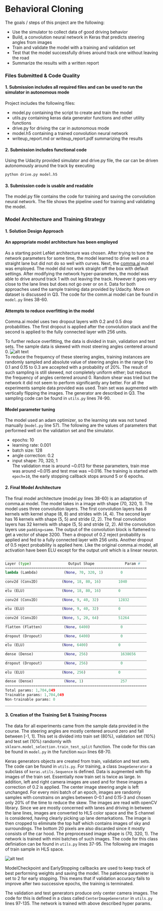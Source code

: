 # **Behavioral Cloning**  

The goals / steps of this project are the following:
* Use the simulator to collect data of good driving behavior
* Build, a convolution neural network in Keras that predicts steering angles from images
* Train and validate the model with a training and validation set
* Test that the model successfully drives around track one without leaving the road
* Summarize the results with a written report


[//]: # (Image References)

[image1]: ./examples/placeholder.png "Model Visualization"
[image2]: ./examples/placeholder.png "Grayscaling"
[image3]: ./examples/placeholder_small.png "Recovery Image"


### Files Submitted & Code Quality

#### 1. Submission includes all required files and can be used to run the simulator in autonomous mode

Project includes the following files:
* model.py containing the script to create and train the model
* utils.py containing keras data generator functions and other utility functions  
* drive.py for driving the car in autonomous mode
* model.h5 containing a trained convolution neural network
* writeup_report.md or writeup_report.pdf summarizing the results

#### 2. Submission includes functional code
Using the Udacity provided simulator and drive.py file, the car can be driven autonomously around the track by executing
```sh
python drive.py model.h5
```

#### 3. Submission code is usable and readable

The model.py file contains the code for training and saving the convolution neural network. The file shows the pipeline used for training and validating the model.


### Model Architecture and Training Strategy

#### 1. Solution Design Approach

#### An appropriate model architecture has been employed

As a starting point LeNet architecture was chosen. After trying to tune the network parameters for some time, the model learned to drive well on a straight lane but did not do so well with curves. Next, the [comma.ai](https://github.com/commaai/research/blob/master/train_steering_model.py) model was employed. The model did not work straight off the box with default settings. After modifying the network hyper-parameters, the model was able to drive around track 1 with out leaving the track. However it goes very close to the lane lines but does not go over or on it. Data for both approaches used the sample training data provided by Udacity. More on dataset is discussed in Q3. The code for the comm.ai model can be found in `model.py` lines 38-60.

#### Attempts to reduce overfitting in the model

Comma.ai model uses two dropout layers with 0.2 and 0.5 drop probabilities. The first dropout is applied after the convolution stack and the second is applied to the fully connected layer with 256 units.

To further reduce overfitting, the data is divided in train, validation and test sets. The sample data is skewed with most steering angles centered around 0.
![alt text][image1]  
To reduce the frequency of these steering angles, training instances are randomly sampled and absolute value of steering angles in the range 0 to 0.1 and 0.15 to 0.3 are accepted with a probability of 20%. The result of such sampling is still skewed, not completely uniform either; but reduces the frequency of angles centered around 0. Random shear was tried but the network it did not seem to perform significantly any better. For all the experiments sample data provided was used. Train set was augmented with vertically flipping the images. The generator are described in Q3. The sampling code can be found in `utils.py` lines 74-90.

#### Model parameter tuning

The model used an adam optimizer, so the learning rate was not tuned manually (`model.py` line 57). The following are the values of parameters that performed well on the validation set and the simulator.
* epochs: 10
* learning rate: 0.001  
* batch size: 128  
* angle correction: 0.2  
* input shape: 70, 320, 1  
The validation mse is around ~0.013 for these parameters, train mse was around ~0.015 and test mse was ~0.016.
The training is started with `epoch=10`, the early stopping callback stops around 5 or 6 epochs.


#### 2. Final Model Architecture

The final model architecture (model.py lines 38-60) is an adaptation of comma.ai model. The model takes in a image with shape (70, 320, 1). The model uses three convolution layers. The first convolution layers has 8 kernels with kernel shape (8, 8) and strides with (4, 4). The second layer has 16 kernels with shape (5, 5) and stride (2, 2). The final convolution layers has 32 kernels with shape (5, 5) and stride (2, 2). All the convolution layers use `padding=same`. The output of the convolution block is flattened to get a vector of shape 3200. Then a dropout of 0.2 reject probability is applied and fed to a fully connected layer with 256 units. Another dropout of 0.5 reject probability is applied here. Like the original comma.ai model, all activation have been ELU except for the output unit which is a linear neuron.

```python
_________________________________________________________________
Layer (type)                 Output Shape              Param #   
=================================================================
lambda (Lambda)            (None, 70, 320, 1)        0         
_________________________________________________________________
conv2d (Conv2D)           (None, 18, 80, 16)        1040      
_________________________________________________________________
elu (ELU)                 (None, 18, 80, 16)        0         
_________________________________________________________________
conv2d (Conv2D)           (None, 9, 40, 32)         12832     
_________________________________________________________________
elu (ELU)                 (None, 9, 40, 32)         0         
_________________________________________________________________
conv2d (Conv2D)           (None, 5, 20, 64)         51264     
_________________________________________________________________
flatten (Flatten)          (None, 6400)              0         
_________________________________________________________________
dropout (Dropout)          (None, 6400)              0         
_________________________________________________________________
elu (ELU)                 (None, 6400)              0         
_________________________________________________________________
dense (Dense)              (None, 256)               1638656   
_________________________________________________________________
dropout (Dropout)          (None, 256)               0         
_________________________________________________________________
elu (ELU)                 (None, 256)               0         
_________________________________________________________________
dense (Dense)              (None, 1)                 257       
=================================================================
Total params: 1,704,049
Trainable params: 1,704,049
Non-trainable params: 0
_________________________________________________________________
```

#### 3. Creation of the Training Set & Training Process

The data for all experiments came from the sample data provided in the course. The steering angles are mostly centered around zero and fall between [-1, 1]. This set is divided into train set (80%), validation set (10%) and test set (10%) randomly with `sklearn.model_selection.train_test_split` function. The code for this can be found in `model.py` in the function `main` lines 68-70.

Keras generators objects are created from train, validation and test sets. The code can be found in `utils.py`. For training, a class `ImageGenerator` a subclass of `keras.utils.Sequence` is defined. Data is augmented with flip images of the train set. Essentially now train set is twice as large. In addition, left and right camera images are used and for these images a correction of 0.2 is applied. The center image steering angle is left unchanged. For every mini batch of an epoch, images are randomly samples with constrains on angles between 0-0.1 and 0.15-3 and chosen only 20% of the time to reduce the skew. The images are read with openCV library. Since we are mostly concerned with lanes and driving in between the lane lines, images are converted to HLS color space and the S channel is considered, having clearly picking up lane demarkations. The image is then cropped to eliminate the top half which contains images of sky and surroundings. The bottom 20 pixels are also discarded since it mostly consists of the car hood. The preprocessed image shape is (70, 320, 1). The network is trained with mini batches of such images. The code for this class definiation can be found in `utils.py` lines 37-95. The following are images of train sample in HLS space.

![alt text][image3]

ModelCheckpoint and EarlyStopping callbacks are used to keep track of best performing weights and saving the model. The patience parameter is set to 2 for early stopping. This means that if validation accuracy fails to improve after two successive epochs, the training is terminated.

The validation and test generators produce only center camera images. The code for this is defined in a class called `CenterImageGenerator` in `utils.py` lines 97-135. The network is trained with above described hyper params.

